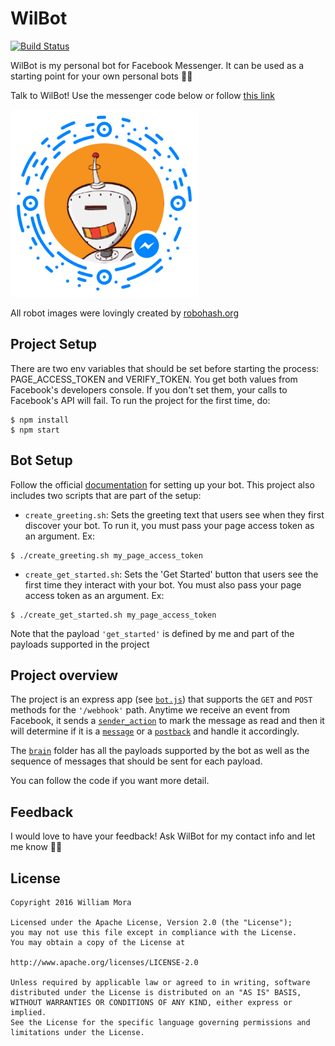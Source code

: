 # WilBot

[![Build Status](https://travis-ci.org/wmora/wilbot.svg?branch=master)](https://travis-ci.org/wmora/wilbot)

WilBot is my personal bot for Facebook Messenger. It can be used as a starting point for your own personal bots 🤖🤖

Talk to WilBot! Use the messenger code below or follow [this link](https://m.me/williammorabot)

<img src="art/messenger_code_600.png" width=300 />

All robot images were lovingly created by [robohash.org]('http://robohash.org')

## Project Setup
There are two env variables that should be set before starting the process: PAGE_ACCESS_TOKEN and VERIFY_TOKEN. You get both values from Facebook's developers console. If you don't set them, your calls to Facebook's API will fail. To run the project for the first time, do:
```
$ npm install
$ npm start
```
## Bot Setup
Follow the official [documentation](https://developers.facebook.com/docs/messenger-platform/complete-guide) for setting up your bot. This project also includes two scripts that are part of the setup:

* `create_greeting.sh`: Sets the greeting text that users see when they first discover your bot. To run it, you must pass your page access token as an argument. Ex:
```
$ ./create_greeting.sh my_page_access_token
```
* `create_get_started.sh`: Sets the 'Get Started' button that users see the first time they interact with your bot. You must also pass your page access token as an argument. Ex:
```
$ ./create_get_started.sh my_page_access_token
```
Note that the payload `'get_started'` is defined by me and part of the payloads supported in the project

## Project overview
The project is an express app (see [`bot.js`](bot.js)) that supports the `GET` and `POST` methods for the `'/webhook'` path. Anytime we receive an event from Facebook, it sends a [`sender_action`](https://developers.facebook.com/docs/messenger-platform/send-api-reference/sender-actions) to mark the message as read and then it will determine if it is a [`message`](https://developers.facebook.com/docs/messenger-platform/webhook-reference/message-received) or a [`postback`](https://developers.facebook.com/docs/messenger-platform/webhook-reference/postback-received) and handle it accordingly.

The [`brain`](brain) folder has all the payloads supported by the bot as well as the sequence of messages that should be sent for each payload.

You can follow the code if you want more detail.

## Feedback
I would love to have your feedback! Ask WilBot for my contact info and let me know 🤖🤖

## License
    Copyright 2016 William Mora

    Licensed under the Apache License, Version 2.0 (the "License");
    you may not use this file except in compliance with the License.
    You may obtain a copy of the License at

    http://www.apache.org/licenses/LICENSE-2.0

    Unless required by applicable law or agreed to in writing, software
    distributed under the License is distributed on an "AS IS" BASIS,
    WITHOUT WARRANTIES OR CONDITIONS OF ANY KIND, either express or implied.
    See the License for the specific language governing permissions and
    limitations under the License.
